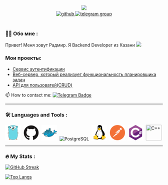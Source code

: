 <div id="header" align="center">
  <img src="https://i.giphy.com/media/v1.Y2lkPTc5MGI3NjExeDZ2M250YTJhOTR6NGxvMmJlcWg0eWFjNHl0Znp6YjhjYTdxbXJyciZlcD12MV9pbnRlcm5hbF9naWZfYnlfaWQmY3Q9Zw/2IudUHdI075HL02Pkk/giphy.gif" width="250"/>
  <div id="badges">
  <a href="https://github.com/L0Qqi" target="_blank">
    <img src=https://img.shields.io/badge/github-%2324292e.svg?&style=for-the-badge&logo=github&logoColor=white alt=github style="margin-bottom: 5px;" />
  </a>
  <a href="https://t.me/loqi_i" target="_blank">
      <img src="https://cdn-icons-png.flaticon.com/512/2111/2111646.png" width="40" height="40" alt="telegram group" />
  </a>
</div>
  <img src="https://komarev.com/ghpvc/?username=L0Qqi&style=flat-square&color=blue" alt=""/>
</div>

### :man_technologist: Обо мне :

Привет! Меня зовут Радмир. Я Backend Developer из Казани <img src="https://media.giphy.com/media/WUlplcMpOCEmTGBtBW/giphy.gif" width="30">

### Мои проекты:

- [Сервис аутентификации](https://github.com/L0Qqi/auth-service)
- [Веб-сервер, который реализует функциональность планировщика задач](https://github.com/L0Qqi/To-Do_list/tree/master)
- [API для пользоватей(CRUD)](https://github.com/L0Qqi/test_RestAPI)

 📫 How to contact me: [![Telegram Badge](https://img.shields.io/badge/Telegram-blue?logo=telegram&logoColor=white)](https://t.me/loqi_i) 

---

### :hammer_and_wrench: Languages and Tools :
<div>
  <img src="https://github.com/devicons/devicon/blob/master/icons/go/go-original.svg" title="Golang" alt="Golang" width="50" height="50"/>&nbsp;
  <img src="https://github.com/devicons/devicon/blob/master/icons/github/github-original.svg" title="Git" alt="Git" width="50" height="50"/>&nbsp;
  <img src="https://github.com/devicons/devicon/blob/master/icons/docker/docker-original.svg" title="Docker" alt="Docker" width="50" height="50"/>&nbsp;
  <img src="https://profilinator.rishav.dev/skills-assets/postgresql-original-wordmark.svg" title="PostgreSQL" alt="PostgreSQL" width="50" height="50"/>&nbsp;
  <img src="https://github.com/devicons/devicon/blob/master/icons/linux/linux-original.svg" title="Linux"  alt="Linux" width="50" height="50"/>&nbsp;
  <img src="https://github.com/devicons/devicon/blob/master/icons/postman/postman-original.svg" title="Postman" alt="Postman" width="50" height="50"/>&nbsp;
  <img src="https://github.com/devicons/devicon/blob/master/icons/csharp/csharp-original.svg" title="C#" alt="C#" width="50" height="50"/>&nbsp;
  <img src="https://raw.githubusercontent.com/danielcranney/readme-generator/main/public/icons/skills/cplusplus-colored.svg" title="C++" **alt="C++" width="50" height="50"/>
</div>

---

### :fire: My Stats :
[![GitHub Streak](http://github-readme-streak-stats.herokuapp.com?user=L0Qqi&theme=dark&background=000000)](https://git.io/streak-stats)

[![Top Langs](https://github-readme-stats.vercel.app/api/top-langs/?username=L0Qqi&layout=compact&theme=vision-friendly-dark)](https://github.com/anuraghazra/github-readme-stats)

